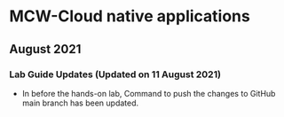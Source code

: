 # MCW-Cloud native applications
## August 2021
### Lab Guide Updates (Updated on 11 August 2021)

* In before the hands-on lab, Command to push the changes to GitHub main branch has been updated.
